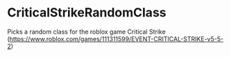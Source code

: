 # CriticalStrikeRandomClass
Picks a random class for the roblox game Critical Strike (https://www.roblox.com/games/111311599/EVENT-CRITICAL-STRIKE-v5-5-2)
